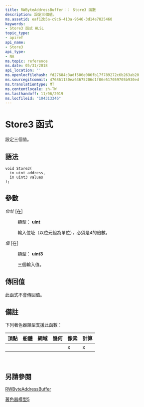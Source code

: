 ```yaml
---
title: RWByteAddressBuffer：： Store3 函數
description: 設定三個值。
ms.assetid: eaf12b5a-c9c6-413a-9646-3d14e7825460
keywords:
- Store3 函式 HLSL
topic_type:
- apiref
api_name:
- Store3
api_type:
- NA
ms.topic: reference
ms.date: 05/31/2018
api_location: ''
ms.openlocfilehash: fd27684c3adf506e086fb17f789272c6b263ab20
ms.sourcegitcommit: 476861130ea63675206d1f06e517059705b930ed
ms.translationtype: MT
ms.contentlocale: zh-TW
ms.lasthandoff: 11/06/2019
ms.locfileid: "104313346"
---
```

# <a name="store3-function"></a>Store3 函式

設定三個值。

## <a name="syntax"></a>語法

``` syntax
void Store3(
  in uint address,
  in uint3 values
);
```

## <a name="parameters"></a>參數

<dl> <dt>

*位址* \[在\]
</dt> <dd>

類型： **uint**

輸入位址（以位元組為單位），必須是4的倍數。

</dd> <dt>

*值* \[在\]
</dt> <dd>

類型： **uint3**

三個輸入值。

</dd> </dl>

## <a name="return-value"></a>傳回值

此函式不會傳回值。

## <a name="remarks"></a>備註

下列著色器類型支援此函數：



| 頂點 | 船體 | 網域 | 幾何 | 像素 | 計算 |
|--------|------|--------|----------|-------|---------|
|        |      |        |          | x     | x       |



 

## <a name="see-also"></a>另請參閱

<dl> <dt>

[RWByteAddressBuffer](sm5-object-rwbyteaddressbuffer.md)
</dt> <dt>

[著色器模型5](d3d11-graphics-reference-sm5.md)
</dt> </dl>

 

 




